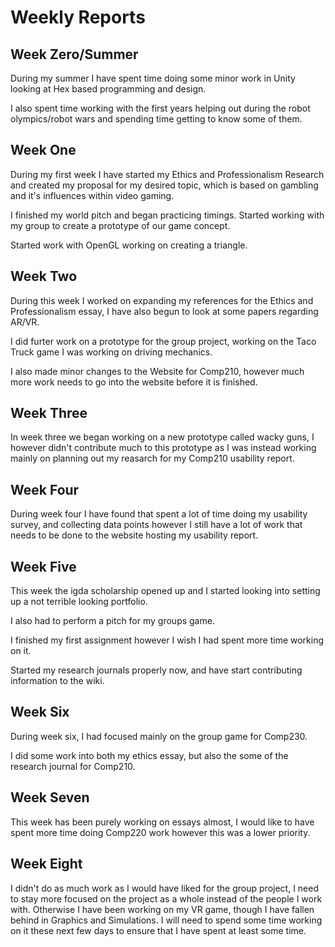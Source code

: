 # Weekly Reports

## Week Zero/Summer
During my summer I have spent time doing some minor work in Unity looking at Hex based programming and design.

I also spent time working with the first years helping out during the robot olympics/robot wars and spending time getting to know some of them.

## Week One
During my first week I have started my Ethics and Professionalism Research and created my proposal for my desired topic, which is based on gambling and it's influences within video gaming.

I finished my world pitch and began practicing timings. Started working with my group to create a prototype of our game concept.

Started work with OpenGL working on creating a triangle.

## Week Two
During this week I worked on expanding my references for the Ethics and Professionalism essay, I have also begun to look at some papers regarding AR/VR. 

I did furter work on a prototype for the group project, working on the Taco Truck game I was working on driving mechanics.

I also made minor changes to the Website for Comp210, however much more work needs to go into the website before it is finished.

## Week Three
In week three we began working on a new prototype called wacky guns, I however didn't contribute much to this prototype as I was instead working mainly on planning out my reasarch for my Comp210 usability report.

## Week Four
During week four I have found that spent a lot of time doing my usability survey, and collecting data points however I still have a lot of work that needs to be done to the website hosting my usability report.

## Week Five
This week the igda scholarship opened up and I started looking into setting up a not terrible looking portfolio. 

I also had to perform a pitch for my groups game.

I finished my first assignment however I wish I had spent more time working on it.

Started my research journals properly now, and have start contributing information to the wiki. 

## Week Six
During week six, I had focused mainly on the group game for Comp230.

I did some work into both my ethics essay, but also the some of the research journal for Comp210.

## Week Seven
This week has been purely working on essays almost, I would like to have spent more time doing Comp220 work however this was a lower priority.

## Week Eight
I didn't do as much work as I would have liked for the group project, I need to stay more focused on the project as a whole instead of the people I work with. Otherwise I have been working on my VR game, though I have fallen behind in Graphics and Simulations. I will need to spend some time working on it these next few days to ensure that I have spent at least some time.
